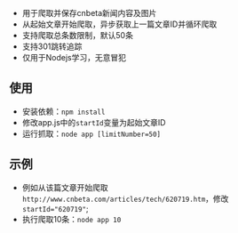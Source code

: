 


- 用于爬取并保存cnbeta新闻内容及图片
- 从起始文章开始爬取，异步获取上一篇文章ID并循环爬取
- 支持爬取总条数限制，默认50条
- 支持301跳转追踪
- 仅用于Nodejs学习，无意冒犯

## 使用

- 安装依赖：`npm install`
- 修改app.js中的`startId`变量为起始文章ID
- 运行抓取：`node app [limitNumber=50]`

## 示例

- 例如从该篇文章开始爬取`http://www.cnbeta.com/articles/tech/620719.htm`，修改 `startId="620719"`;
- 执行爬取10条：`node app 10`

